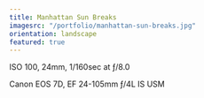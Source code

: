 ```yaml
---
title: Manhattan Sun Breaks
imagesrc: "/portfolio/manhattan-sun-breaks.jpg"
orientation: landscape
featured: true
---
```


ISO 100, 24mm, 1/160sec at ƒ/8.0

Canon EOS 7D, EF 24-105mm ƒ/4L IS USM
